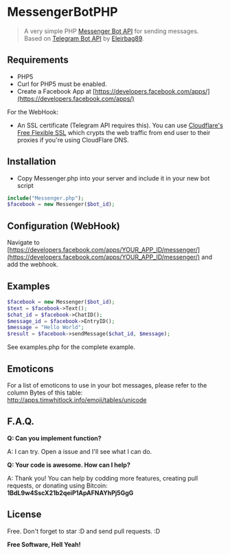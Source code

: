# MessengerBotPHP
> A very simple PHP [Messenger Bot API](https://developers.facebook.com/docs/messenger-platform) for sending messages.    
> Based on [Telegram Bot API](https://core.telegram.org/bots) by [Eleirbag89](https://github.com/Eleirbag89).

Requirements
---------

* PHP5
* Curl for PHP5 must be enabled.
* Create a Facebook App at [https://developers.facebook.com/apps/](https://developers.facebook.com/apps/)

For the WebHook:
* An SSL certificate (Telegram API requires this). You can use [Cloudflare's Free Flexible SSL](https://www.cloudflare.com/ssl) which crypts the web traffic from end user to their proxies if you're using CloudFlare DNS.    

Installation
---------

* Copy Messenger.php into your server and include it in your new bot script
```php
include("Messenger.php");
$facebook = new Messenger($bot_id);
```

Configuration (WebHook)
---------

Navigate to [https://developers.facebook.com/apps/YOUR_APP_ID/messenger/](https://developers.facebook.com/apps/YOUR_APP_ID/messenger/) and add the webhook.

Examples
---------

```php
$facebook = new Messenger($bot_id);
$text = $facebook->Text();
$chat_id = $facebook->ChatID();
$message_id = $facebook->EntryID();
$message = "Hello World";
$result = $facebook->sendMessage($chat_id, $message);
```

See examples.php for the complete example.

Emoticons
------------
For a list of emoticons to use in your bot messages, please refer to the column Bytes of this table:
http://apps.timwhitlock.info/emoji/tables/unicode

F.A.Q.
------------
**Q: Can you implement <???> function?**

A: I can try. Open a issue and I'll see what I can do.

**Q: Your code is awesome. How can I help?**

A: Thank you! You can help by codding more features, creating pull requests, or donating using Bitcoin: **1BdL9w4SscX21b2qeiP1ApAFNAYhPj5GgG**

License
------------
Free. Don't forget to star :D and send pull requests. :D

**Free Software, Hell Yeah!**